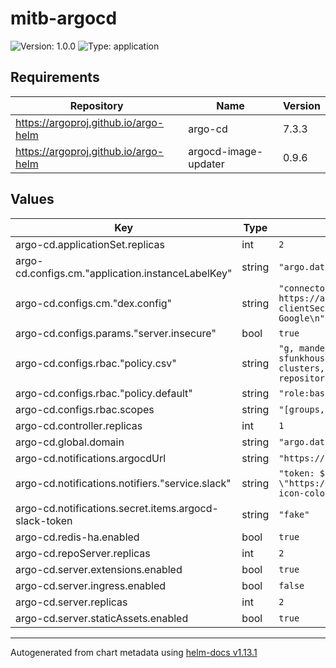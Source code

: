 # mitb-argocd

![Version: 1.0.0](https://img.shields.io/badge/Version-1.0.0-informational?style=flat-square) ![Type: application](https://img.shields.io/badge/Type-application-informational?style=flat-square)

## Requirements

| Repository | Name | Version |
|------------|------|---------|
| https://argoproj.github.io/argo-helm | argo-cd | 7.3.3 |
| https://argoproj.github.io/argo-helm | argocd-image-updater | 0.9.6 |

## Values

| Key | Type | Default | Description |
|-----|------|---------|-------------|
| argo-cd.applicationSet.replicas | int | `2` |  |
| argo-cd.configs.cm."application.instanceLabelKey" | string | `"argo.datumforge.app/instance"` |  |
| argo-cd.configs.cm."dex.config" | string | `"connectors:\n  - config:\n      issuer: https://accounts.google.com\n      clientID: fake\n      clientSecret: fake\n    type: oidc\n    id: google\n    name: Google\n"` |  |
| argo-cd.configs.params."server.insecure" | bool | `true` |  |
| argo-cd.configs.rbac."policy.csv" | string | `"g, manderson@datum.net, role:admin\ng, sfunkhouser@datum.net, role:admin\np, role:basic-readonly, clusters, get, *, allow\np, role:basic-readonly, repositories, get, *, allow\n"` |  |
| argo-cd.configs.rbac."policy.default" | string | `"role:basic-readonly"` |  |
| argo-cd.configs.rbac.scopes | string | `"[groups, email]"` |  |
| argo-cd.controller.replicas | int | `1` |  |
| argo-cd.global.domain | string | `"argo.datumforge.app"` |  |
| argo-cd.notifications.argocdUrl | string | `"https://argo.datumforge.app"` |  |
| argo-cd.notifications.notifiers."service.slack" | string | `"token: $argocd-slack-token\nicon: \"https://branding.cncf.io/img/projects/argo/icon/color/argo-icon-color.svg\""` |  |
| argo-cd.notifications.secret.items.argocd-slack-token | string | `"fake"` |  |
| argo-cd.redis-ha.enabled | bool | `true` |  |
| argo-cd.repoServer.replicas | int | `2` |  |
| argo-cd.server.extensions.enabled | bool | `true` |  |
| argo-cd.server.ingress.enabled | bool | `false` |  |
| argo-cd.server.replicas | int | `2` |  |
| argo-cd.server.staticAssets.enabled | bool | `true` |  |

----------------------------------------------
Autogenerated from chart metadata using [helm-docs v1.13.1](https://github.com/norwoodj/helm-docs/releases/v1.13.1)